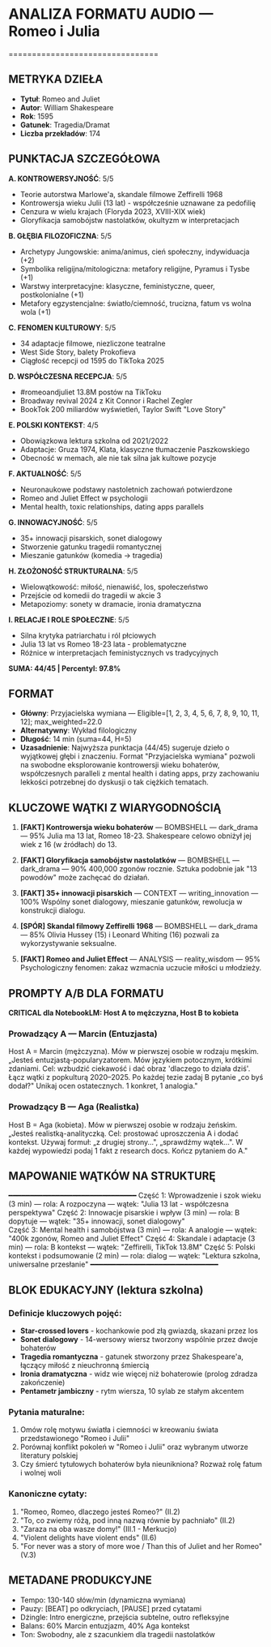 # ANALIZA FORMATU AUDIO — Romeo i Julia
================================

## METRYKA DZIEŁA

- **Tytuł**: Romeo and Juliet
- **Autor**: William Shakespeare  
- **Rok**: 1595
- **Gatunek**: Tragedia/Dramat
- **Liczba przekładów**: 174

## PUNKTACJA SZCZEGÓŁOWA

**A. KONTROWERSYJNOŚĆ**: 5/5
- Teorie autorstwa Marlowe'a, skandale filmowe Zeffirelli 1968
- Kontrowersja wieku Julii (13 lat) - współcześnie uznawane za pedofilię
- Cenzura w wielu krajach (Floryda 2023, XVIII-XIX wiek)
- Gloryfikacja samobójstw nastolatków, okultyzm w interpretacjach

**B. GŁĘBIA FILOZOFICZNA**: 5/5
- Archetypy Jungowskie: anima/animus, cień społeczny, indywiduacja (+2)
- Symbolika religijna/mitologiczna: metafory religijne, Pyramus i Tysbe (+1)
- Warstwy interpretacyjne: klasyczne, feministyczne, queer, postkolonialne (+1)
- Metafory egzystencjalne: światło/ciemność, trucizna, fatum vs wolna wola (+1)

**C. FENOMEN KULTUROWY**: 5/5
- 34 adaptacje filmowe, niezliczone teatralne
- West Side Story, balety Prokofieva
- Ciągłość recepcji od 1595 do TikToka 2025

**D. WSPÓŁCZESNA RECEPCJA**: 5/5
- #romeoandjuliet 13.8M postów na TikToku
- Broadway revival 2024 z Kit Connor i Rachel Zegler
- BookTok 200 miliardów wyświetleń, Taylor Swift "Love Story"

**E. POLSKI KONTEKST**: 4/5
- Obowiązkowa lektura szkolna od 2021/2022
- Adaptacje: Gruza 1974, Klata, klasyczne tłumaczenie Paszkowskiego
- Obecność w memach, ale nie tak silna jak kultowe pozycje

**F. AKTUALNOŚĆ**: 5/5
- Neuronaukowe podstawy nastoletnich zachowań potwierdzone
- Romeo and Juliet Effect w psychologii
- Mental health, toxic relationships, dating apps parallels

**G. INNOWACYJNOŚĆ**: 5/5
- 35+ innowacji pisarskich, sonet dialogowy
- Stworzenie gatunku tragedii romantycznej
- Mieszanie gatunków (komedia → tragedia)

**H. ZŁOŻONOŚĆ STRUKTURALNA**: 5/5
- Wielowątkowość: miłość, nienawiść, los, społeczeństwo
- Przejście od komedii do tragedii w akcie 3
- Metapoziomy: sonety w dramacie, ironia dramatyczna

**I. RELACJE I ROLE SPOŁECZNE**: 5/5
- Silna krytyka patriarchatu i ról płciowych
- Julia 13 lat vs Romeo 18-23 lata - problematyczne
- Różnice w interpretacjach feministycznych vs tradycyjnych

**SUMA: 44/45 | Percentyl: 97.8%**

## FORMAT

- **Główny**: Przyjacielska wymiana — Eligible=[1, 2, 3, 4, 5, 6, 7, 8, 9, 10, 11, 12]; max_weighted=22.0
- **Alternatywny**: Wykład filologiczny
- **Długość**: 14 min (suma=44, H=5)
- **Uzasadnienie**: Najwyższa punktacja (44/45) sugeruje dzieło o wyjątkowej głębi i znaczeniu. Format "Przyjacielska wymiana" pozwoli na swobodne eksplorowanie kontrowersji wieku bohaterów, współczesnych paralleli z mental health i dating apps, przy zachowaniu lekkości potrzebnej do dyskusji o tak ciężkich tematach.

## KLUCZOWE WĄTKI Z WIARYGODNOŚCIĄ

1. **[FAKT] Kontrowersja wieku bohaterów** — BOMBSHELL — dark_drama — 95%
   Julia ma 13 lat, Romeo 18-23. Shakespeare celowo obniżył jej wiek z 16 (w źródłach) do 13.

2. **[FAKT] Gloryfikacja samobójstw nastolatków** — BOMBSHELL — dark_drama — 90%
   400,000 zgonów rocznie. Sztuka podobnie jak "13 powodów" może zachęcać do działań.

3. **[FAKT] 35+ innowacji pisarskich** — CONTEXT — writing_innovation — 100%
   Wspólny sonet dialogowy, mieszanie gatunków, rewolucja w konstrukcji dialogu.

4. **[SPÓR] Skandal filmowy Zeffirelli 1968** — BOMBSHELL — dark_drama — 85%
   Olivia Hussey (15) i Leonard Whiting (16) pozwali za wykorzystywanie seksualne.

5. **[FAKT] Romeo and Juliet Effect** — ANALYSIS — reality_wisdom — 95%
   Psychologiczny fenomen: zakaz wzmacnia uczucie miłości u młodzieży.

## PROMPTY A/B DLA FORMATU

**CRITICAL dla NotebookLM: Host A to mężczyzna, Host B to kobieta**

### Prowadzący A — Marcin (Entuzjasta)
Host A = Marcin (mężczyzna). Mów w pierwszej osobie w rodzaju męskim.
„Jesteś entuzjastą-popularyzatorem. Mów językiem potocznym, krótkimi zdaniami. Cel: wzbudzić ciekawość i dać obraz 'dlaczego to działa dziś'. Łącz wątki z popkulturą 2020–2025. Po każdej tezie zadaj B pytanie „co byś dodał?" Unikaj ocen ostatecznych. 1 konkret, 1 analogia."

### Prowadzący B — Aga (Realistka)
Host B = Aga (kobieta). Mów w pierwszej osobie w rodzaju żeńskim.
„Jesteś realistką-analityczką. Cel: prostować uproszczenia A i dodać kontekst. Używaj formuł: „z drugiej strony…", „sprawdźmy wątek…". W każdej wypowiedzi podaj 1 fakt z research docs. Kończ pytaniem do A."

## MAPOWANIE WĄTKÓW NA STRUKTURĘ
━━━━━━━━━━━━━━━━━━━━━━━━━━━━━━
Część 1: Wprowadzenie i szok wieku (3 min) — rola: A rozpoczyna — wątek: "Julia 13 lat - współczesna perspektywa"
Część 2: Innowacje pisarskie i wpływ (3 min) — rola: B dopytuje — wątek: "35+ innowacji, sonet dialogowy"  
Część 3: Mental health i samobójstwa (3 min) — rola: A analogie — wątek: "400k zgonów, Romeo and Juliet Effect"
Część 4: Skandale i adaptacje (3 min) — rola: B kontekst — wątek: "Zeffirelli, TikTok 13.8M"
Część 5: Polski kontekst i podsumowanie (2 min) — rola: dialog — wątek: "Lektura szkolna, uniwersalne przesłanie"
━━━━━━━━━━━━━━━━━━━━━━━━━━━━━━

## BLOK EDUKACYJNY (lektura szkolna)

### Definicje kluczowych pojęć:
- **Star-crossed lovers** - kochankowie pod złą gwiazdą, skazani przez los
- **Sonet dialogowy** - 14-wersowy wiersz tworzony wspólnie przez dwoje bohaterów
- **Tragedia romantyczna** - gatunek stworzony przez Shakespeare'a, łączący miłość z nieuchronną śmiercią
- **Ironia dramatyczna** - widz wie więcej niż bohaterowie (prolog zdradza zakończenie)
- **Pentametr jambiczny** - rytm wiersza, 10 sylab ze stałym akcentem

### Pytania maturalne:
1. Omów rolę motywu światła i ciemności w kreowaniu świata przedstawionego "Romeo i Julii"
2. Porównaj konflikt pokoleń w "Romeo i Julii" oraz wybranym utworze literatury polskiej
3. Czy śmierć tytułowych bohaterów była nieunikniona? Rozważ rolę fatum i wolnej woli

### Kanoniczne cytaty:
1. "Romeo, Romeo, dlaczego jesteś Romeo?" (II.2)
2. "To, co zwiemy różą, pod inną nazwą równie by pachniało" (II.2)
3. "Zaraza na oba wasze domy!" (III.1 - Merkucjo)
4. "Violent delights have violent ends" (II.6)
5. "For never was a story of more woe / Than this of Juliet and her Romeo" (V.3)

## METADANE PRODUKCYJNE

- Tempo: 130-140 słów/min (dynamiczna wymiana)
- Pauzy: [BEAT] po odkryciach, [PAUSE] przed cytatami
- Dżingle: Intro energiczne, przejścia subtelne, outro refleksyjne
- Balans: 60% Marcin entuzjazm, 40% Aga kontekst
- Ton: Swobodny, ale z szacunkiem dla tragedii nastolatków